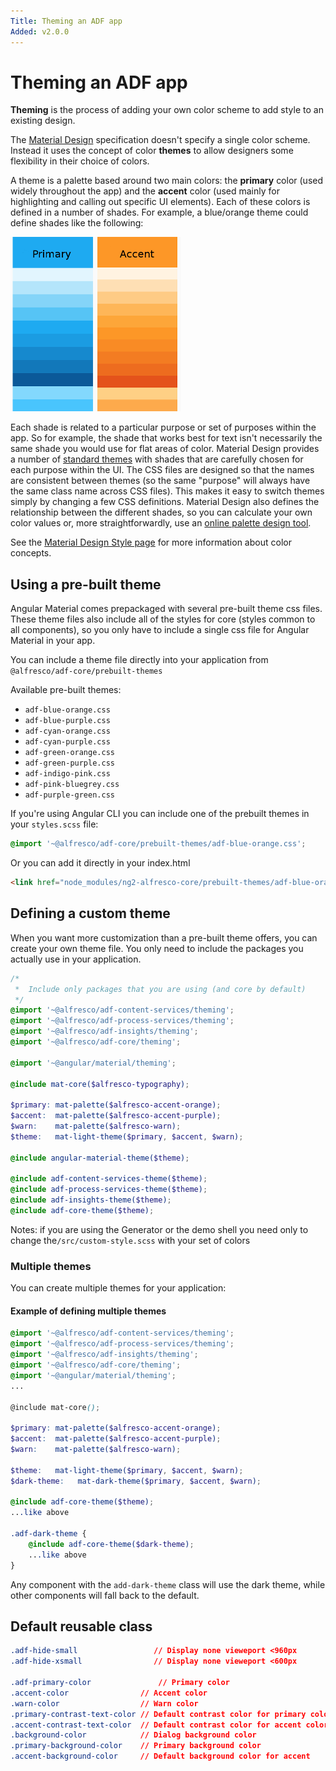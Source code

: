 ```yaml
---
Title: Theming an ADF app
Added: v2.0.0
---
```


# Theming an ADF app

**Theming** is the process of adding your own color scheme to add style to an existing design.

The [Material Design](https://material.io/guidelines/material-design/introduction.html)
specification doesn't specify a single color scheme. Instead it uses the concept
of color **themes** to allow designers some flexibility in their choice of colors.

A theme is a palette based around two main colors: the **primary** color (used widely
throughout the app) and the **accent** color (used mainly for highlighting and calling
out specific UI elements). Each of these colors is defined in a number of shades. For
example, a blue/orange theme could define shades like the following:

![Theme swatches](../docassets/images/ThemeSwatches.png)

Each shade is related to a particular purpose or set of purposes within the app. So for
example, the shade that works best for text isn't necessarily the same shade you would use
for flat areas of color. Material Design provides a number of
[standard themes](https://material.io/guidelines/style/color.html#color-themes)
with shades that are carefully chosen for each purpose within the UI. The CSS files are
designed so that the names are consistent between themes (so the same "purpose" will always
have the same class name across CSS files). This makes it easy to switch themes simply by
changing a few CSS definitions. Material Design also defines the relationship between
the different shades, so you can calculate your own color values or, more straightforwardly, use
an [online palette design tool](http://mcg.mbitson.com/).

See the [Material Design Style page](https://material.io/guidelines/style/color.html#) for
more information about color concepts.

## Using a pre-built theme

Angular Material comes prepackaged with several pre-built theme css files. These theme files also
include all of the styles for core (styles common to all components), so you only have to include a
single css file for Angular Material in your app.

You can include a theme file directly into your application from
`@alfresco/adf-core/prebuilt-themes`

Available pre-built themes:
* `adf-blue-orange.css`
* `adf-blue-purple.css`
* `adf-cyan-orange.css`
* `adf-cyan-purple.css`
* `adf-green-orange.css`
* `adf-green-purple.css`
* `adf-indigo-pink.css`
* `adf-pink-bluegrey.css`
* `adf-purple-green.css`

If you're using Angular CLI you can include one of the prebuilt themes in your `styles.scss` file:
```css
@import '~@alfresco/adf-core/prebuilt-themes/adf-blue-orange.css';
```
Or you can add it directly in your index.html

```html
<link href="node_modules/ng2-alfresco-core/prebuilt-themes/adf-blue-orange.css" rel="stylesheet">
```

## Defining a custom theme

When you want more customization than a pre-built theme offers, you can create your own theme file. You only need to include the packages you actually use in your application.

```scss
/*
 *  Include only packages that you are using (and core by default)
 */
@import '~@alfresco/adf-content-services/theming';
@import '~@alfresco/adf-process-services/theming';
@import '~@alfresco/adf-insights/theming';
@import '~@alfresco/adf-core/theming';

@import '~@angular/material/theming';

@include mat-core($alfresco-typography);

$primary: mat-palette($alfresco-accent-orange);
$accent:  mat-palette($alfresco-accent-purple);
$warn:    mat-palette($alfresco-warn);
$theme:   mat-light-theme($primary, $accent, $warn);

@include angular-material-theme($theme);

@include adf-content-services-theme($theme);
@include adf-process-services-theme($theme);
@include adf-insights-theme($theme);
@include adf-core-theme($theme);
```

Notes: if you are using the Generator or the demo shell you need only to change the`/src/custom-style.scss` with your set of colors

### Multiple themes

You can create multiple themes for your application:

#### Example of defining multiple themes

```scss
@import '~@alfresco/adf-content-services/theming';
@import '~@alfresco/adf-process-services/theming';
@import '~@alfresco/adf-insights/theming';
@import '~@alfresco/adf-core/theming';
@import '~@angular/material/theming';
...

@include mat-core();

$primary: mat-palette($alfresco-accent-orange);
$accent:  mat-palette($alfresco-accent-purple);
$warn:    mat-palette($alfresco-warn);

$theme:   mat-light-theme($primary, $accent, $warn);
$dark-theme:   mat-dark-theme($primary, $accent, $warn);

@include adf-core-theme($theme);
...like above

.adf-dark-theme {
    @include adf-core-theme($dark-theme);
    ...like above
}
```
Any component with the  `add-dark-theme` class will use the dark theme, while other components will fall back to the default.


## Default reusable class

```css
.adf-hide-small                 // Display none vieweport <960px
.adf-hide-xsmall                // Display none vieweport <600px

.adf-primary-color               // Primary color
.accent-color                // Accent color
.warn-color                  // Warn color
.primary-contrast-text-color // Default contrast color for primary color
.accent-contrast-text-color  // Default contrast color for accent color
.background-color            // Dialog background color
.primary-background-color    // Primary background color
.accent-background-color     // Default background color for accent
```